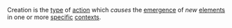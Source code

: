 Creation is the [type](https://github.com/gcassel/Modular-Organization-Terminology/blob/master/terms/type.md) of [action](https://github.com/gcassel/Modular-Organization-Terminology/blob/master/terms/action.md) which *causes* the [emergence](https://github.com/gcassel/Modular-Organization-Terminology/blob/master/terms/emergence.md) of *new* [elements](https://github.com/gcassel/Modular-Organization-Terminology/blob/master/terms/element.md) in one or more [specific](https://github.com/gcassel/Modular-Organization-Terminology/blob/master/terms/specific.md) [contexts](https://github.com/gcassel/Modular-Organization-Terminology/blob/master/terms/specific.md).
